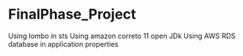 # FinalPhase_Project
Using lombo in sts 
Using amazon correto 11 open JDk
Using AWS RDS database in application properties
